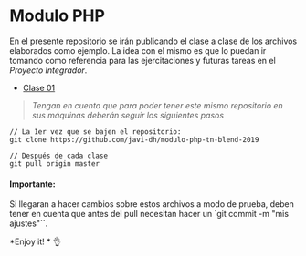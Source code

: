 # Modulo PHP

En el presente repositorio se irán publicando el clase a clase de los archivos elaborados como ejemplo. La idea con el mismo es que lo puedan ir tomando como referencia para las ejercitaciones y futuras tareas en el *Proyecto Integrador*.

- [Clase 01](/clase01/)

> *Tengan en cuenta que para poder tener este mismo repositorio en sus máquinas deberán seguir los siguientes pasos*

```
// La 1er vez que se bajen el repositorio:
git clone https://github.com/javi-dh/modulo-php-tn-blend-2019

// Después de cada clase
git pull origin master
```

#### Importante:

Si llegaran a hacer cambios sobre estos archivos a modo de prueba, deben tener en cuenta que antes del pull necesitan hacer un `git commit -m "mis ajustes"``.

*Enjoy it! * :ok_hand:
